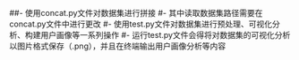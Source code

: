 ##- 使用concat.py文件对数据集进行拼接
#- 其中读取数据集路径需要在concat.py文件中进行更改
#- 使用test.py文件对数据集进行预处理、可视化分析、构建用户画像等一系列操作
#- 运行test.py文件会得将对数据集的可视化分析以图片格式保存（.png），并且在终端输出用户画像分析等内容
